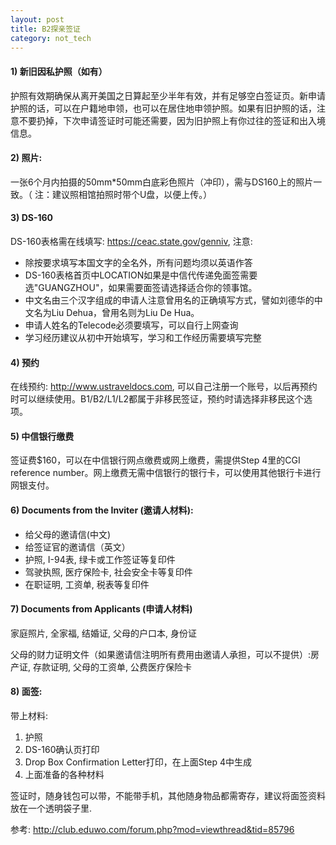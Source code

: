 ```yaml
---
layout: post
title: B2探亲签证
category: not_tech
---
```


#### 1) 新旧因私护照（如有）

护照有效期确保从离开美国之日算起至少半年有效，并有足够空白签证页。新申请护照的话，可以在户籍地申领，也可以在居住地申领护照。如果有旧护照的话，注意不要扔掉，下次申请签证时可能还需要，因为旧护照上有你过往的签证和出入境信息。

#### 2) 照片:

一张6个月内拍摄的50mm*50mm白底彩色照片（冲印），需与DS160上的照片一致。（ 注：建议照相馆拍照时带个U盘，以便上传。） 

#### 3) DS-160

DS-160表格需在线填写: <https://ceac.state.gov/genniv>, 注意: 

* 除按要求填写本国文字的全名外，所有问题均须以英语作答
* DS-160表格首页中LOCATION如果是中信代传递免面签需要选"GUANGZHOU"，如果需要面签请选择适合你的领事馆。
* 中文名由三个汉字组成的申请人注意曾用名的正确填写方式，譬如刘德华的中文名为Liu Dehua，曾用名则为Liu De Hua。
* 申请人姓名的Telecode必须要填写，可以自行上网查询
* 学习经历建议从初中开始填写，学习和工作经历需要填写完整

#### 4) 预约

在线预约: <http://www.ustraveldocs.com>, 可以自己注册一个账号，以后再预约时可以继续使用。B1/B2/L1/L2都属于非移民签证，预约时请选择非移民这个选项。

#### 5) 中信银行缴费

签证费$160，可以在中信银行网点缴费或网上缴费，需提供Step 4里的CGI reference number。网上缴费无需中信银行的银行卡，可以使用其他银行卡进行网银支付。

#### 6) Documents from the Inviter (邀请人材料):

* 给父母的邀请信(中文) 
* 给签证官的邀请信（英文）
* 护照, I-94表, 绿卡或工作签证等复印件
* 驾驶执照, 医疗保险卡, 社会安全卡等复印件
* 在职证明, 工资单, 税表等复印件

#### 7) Documents from Applicants (申请人材料) 

家庭照片, 全家福, 结婚证, 父母的户口本, 身份证

父母的财力证明文件（如果邀请信注明所有费用由邀请人承担，可以不提供）:房产证, 存款证明, 父母的工资单, 公费医疗保险卡

#### 8) 面签:

带上材料:

1. 护照
2. DS-160确认页打印
3. Drop Box Confirmation Letter打印，在上面Step 4中生成
4. 上面准备的各种材料

签证时，随身钱包可以带，不能带手机，其他随身物品都需寄存，建议将面签资料放在一个透明袋子里.

参考: <http://club.eduwo.com/forum.php?mod=viewthread&tid=85796>